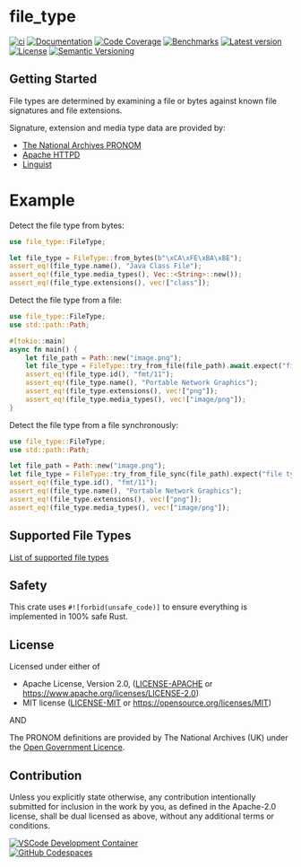 # file_type

[![ci](https://github.com/theseus-rs/file-type/actions/workflows/ci.yml/badge.svg?branch=main)](https://github.com/theseus-rs/file-type/actions/workflows/ci.yml)
[![Documentation](https://docs.rs/file_type/badge.svg)](https://docs.rs/file_type)
[![Code Coverage](https://codecov.io/gh/theseus-rs/file-type/branch/main/graph/badge.svg)](https://codecov.io/gh/theseus-rs/file-type)
[![Benchmarks](https://img.shields.io/badge/%F0%9F%90%B0_bencher-enabled-6ec241)](https://bencher.dev/perf/theseus-rs-file-type)
[![Latest version](https://img.shields.io/crates/v/file_type.svg)](https://crates.io/crates/file_type)
[![License](https://img.shields.io/crates/l/file_type)](https://github.com/theseus-rs/file-type#license)
[![Semantic Versioning](https://img.shields.io/badge/%E2%9A%99%EF%B8%8F_SemVer-2.0.0-blue)](https://semver.org/spec/v2.0.0.html)

## Getting Started

File types are determined by examining a file or bytes against known file
signatures and file extensions.

Signature, extension and media type data are provided by:
* [The National Archives PRONOM](https://www.nationalarchives.gov.uk/pronom/)
* [Apache HTTPD](https://github.com/apache/httpd/blob/trunk/docs/conf/mime.types)
* [Linguist](https://github.com/github-linguist/linguist/blob/main/lib/linguist/languages.yml)

# Example

Detect the file type from bytes:
```rust
use file_type::FileType;

let file_type = FileType::from_bytes(b"\xCA\xFE\xBA\xBE");
assert_eq!(file_type.name(), "Java Class File");
assert_eq!(file_type.media_types(), Vec::<String>::new());
assert_eq!(file_type.extensions(), vec!["class"]);
```

Detect the file type from a file:
```rust
use file_type::FileType;
use std::path::Path;

#[tokio::main]
async fn main() {
    let file_path = Path::new("image.png");
    let file_type = FileType::try_from_file(file_path).await.expect("file type not found");
    assert_eq!(file_type.id(), "fmt/11");
    assert_eq!(file_type.name(), "Portable Network Graphics");
    assert_eq!(file_type.extensions(), vec!["png"]);
    assert_eq!(file_type.media_types(), vec!["image/png"]);
}
```

Detect the file type from a file synchronously:
```rust
use file_type::FileType;
use std::path::Path;

let file_path = Path::new("image.png");
let file_type = FileType::try_from_file_sync(file_path).expect("file type not found");
assert_eq!(file_type.id(), "fmt/11");
assert_eq!(file_type.name(), "Portable Network Graphics");
assert_eq!(file_type.extensions(), vec!["png"]);
assert_eq!(file_type.media_types(), vec!["image/png"]);
```

## Supported File Types

[List of supported file types](https://github.com/theseus-rs/file-type/blob/main/FILETYPES.md)

## Safety

This crate uses `#![forbid(unsafe_code)]` to ensure everything is implemented in 100% safe Rust.

## License

Licensed under either of

* Apache License, Version 2.0, ([LICENSE-APACHE](LICENSE-APACHE) or https://www.apache.org/licenses/LICENSE-2.0)
* MIT license ([LICENSE-MIT](LICENSE-MIT) or https://opensource.org/licenses/MIT)

AND

The PRONOM definitions are provided by The National Archives (UK) under the
[Open Government Licence](https://www.nationalarchives.gov.uk/doc/open-government-licence/version/3/).

## Contribution

Unless you explicitly state otherwise, any contribution intentionally submitted
for inclusion in the work by you, as defined in the Apache-2.0 license, shall be dual licensed as above, without any
additional terms or conditions.

<a href="https://vscode.dev/redirect?url=vscode://ms-vscode-remote.remote-containers/cloneInVolume?url=https://github.com/theseus-rs/file-type">
<img
  src="https://img.shields.io/static/v1?label=VSCode%20Development%20Container&logo=visualstudiocode&message=Open&color=orange"
  alt="VSCode Development Container"
/>
</a>
<br/>
<a href="https://github.dev/theseus-rs/file-type">
<img
  src="https://img.shields.io/static/v1?label=GitHub%20Codespaces&logo=github&message=Open&color=orange"
  alt="GitHub Codespaces"
/>
</a>
